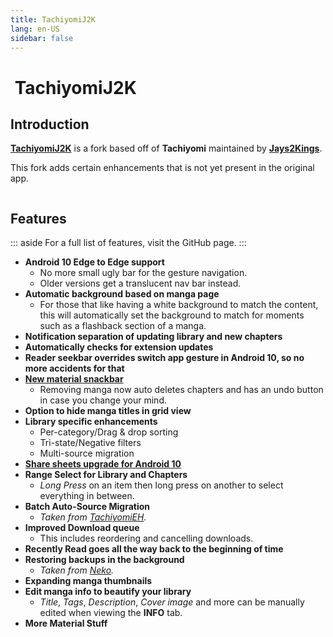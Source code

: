 ```yaml
---
title: TachiyomiJ2K
lang: en-US
sidebar: false
---
```


# <img class="headerLogo" :src="$withBase('/assets/media/fork-J2K-icon.png')"> TachiyomiJ2K

<ForkButtons forkName="TachiyomiJ2K" downloadLink="https://api.github.com/repos/Jays2Kings/tachiyomiJ2K/releases/latest" githubLink="window.open('https://github.com/Jays2Kings/tachiyomiJ2K')"/>

## Introduction
**[TachiyomiJ2K](https://github.com/Jays2Kings/tachiyomiJ2K)** is a fork based off of **Tachiyomi** maintained by **[Jays2Kings](https://github.com/Jays2Kings)**.

This fork adds certain enhancements that is not yet present in the original app.

<img :src="$withBase('/assets/media/fork-J2K-banner.gif')"/>

## Features
::: aside
For a full list of features, visit the GitHub page.
:::

- **Android 10 Edge to Edge support**
  -  No more small ugly bar for the gesture navigation.
  -  Older versions get a translucent nav bar instead.
- **Automatic background based on manga page**
  - For those that like having a white background to match the content, this will automatically set the background to match for moments such as a flashback section of a manga.
- **Notification separation of updating library and new chapters**
- **Automatically checks for extension updates**
- **Reader seekbar overrides switch app gesture in Android 10, so no more accidents for that**
- **[New material snackbar](https://raw.githubusercontent.com/Jays2Kings/tachiyomi/master/.github/readme-images/material%20snackbar.png)**
  - Removing manga now auto deletes chapters and has an undo button in case you change your mind.
- **Option to hide manga titles in grid view**
- **Library specific enhancements**
  - Per-category/Drag & drop sorting
  - Tri-state/Negative filters
  - Multi-source migration
- **[Share sheets upgrade for Android 10](https://raw.githubusercontent.com/Jays2Kings/tachiyomi/master/.github/readme-images/share%20menu.png)**
- **Range Select for Library and Chapters**
  - *Long Press* on an item then long press on another to select everything in between.
- **Batch Auto-Source Migration**
  - *Taken from [TachiyomiEH](/help/guides/tachiyomi-eh).*
- **Improved Download queue**
  - This includes reordering and cancelling downloads.
- **Recently Read goes all the way back to the beginning of time**
- **Restoring backups in the background**
  - *Taken from [Neko](/help/guides/tachiyomi-neko).*
- **Expanding manga thumbnails**
- **Edit manga info to beautify your library**
  - *Title*, *Tags*, *Description*, *Cover image* and more can be manually edited when viewing the **INFO** tab.
- **More Material Stuff**
